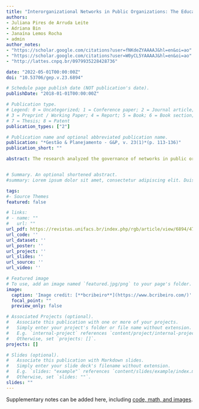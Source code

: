 ```yaml
---
title: "Interorganizational Networks in Public Organizations: The Educational Technological Complex"
authors:
- Juliana Pires de Arruda Leite
- Adriana Bin
- Janaína Lemos Rocha
- admin
author_notes:
- "https://scholar.google.com/citations?user=fNKdeZYAAAAJ&hl=en&oi=ao"
- "https://scholar.google.com/citations?user=W0yCL5YAAAAJ&hl=en&oi=ao"
- "http://lattes.cnpq.br/0979935228428736"

date: "2022-05-01T00:00:00Z"
doi: "10.53706/gep.v.23.6894"

# Schedule page publish date (NOT publication's date).
publishDate: "2018-01-01T00:00:00Z"

# Publication type.
# Legend: 0 = Uncategorized; 1 = Conference paper; 2 = Journal article;
# 3 = Preprint / Working Paper; 4 = Report; 5 = Book; 6 = Book section;
# 7 = Thesis; 8 = Patent
publication_types: ["2"]

# Publication name and optional abbreviated publication name.
publication: "*Gestão & Planejamento - G&P, v. 23(1)*(p. 113‑136)"
publication_short: ""

abstract: The research analyzed the governance of networks in public organizations through the case of the Educational Technological Complex - CTE in Campinas/SP. The creation of the CTE confirms the trend in recent decades of public research organizations intensifying their inter-organizational articulations as a strategy to deal with budget constraints, staff replacement, and the creation of opportunities from partnerships with different actors to better meet social demands. To analyze this case, we conducted a document analysis and interviews with CTE professionals. The analytical approach is structured in two parts (a) institutional, focused on the formation of inter-organizational relationships, and (b) articulations and interdependencies, dedicated to the "links" between organizations. The creation of the CTE had a strong hierarchical component, low level of formalization, and failures in alignment and governance, leading to its non-institutionalization as a network and limiting the achievement of the desired results.


# Summary. An optional shortened abstract.
#summary: Lorem ipsum dolor sit amet, consectetur adipiscing elit. Duis posuere tellus ac convallis placerat. Proin tincidunt magna sed ex sollicitudin condimentum.

tags:
#- Source Themes
featured: false

# links:
# - name: ""
#   url: ""
url_pdf: https://revistas.unifacs.br/index.php/rgb/article/view/6894/4710
url_code: ''
url_dataset: ''
url_poster: ''
url_project: ''
url_slides: ''
url_source: ''
url_video: ''

# Featured image
# To use, add an image named `featured.jpg/png` to your page's folder. 
image:
  caption: 'Image credit: [**bcribeiro**](https://www.bcribeiro.com/)'
  focal_point: ""
  preview_only: false

# Associated Projects (optional).
#   Associate this publication with one or more of your projects.
#   Simply enter your project's folder or file name without extension.
#   E.g. `internal-project` references `content/project/internal-project/index.md`.
#   Otherwise, set `projects: []`.
projects: []

# Slides (optional).
#   Associate this publication with Markdown slides.
#   Simply enter your slide deck's filename without extension.
#   E.g. `slides: "example"` references `content/slides/example/index.md`.
#   Otherwise, set `slides: ""`.
slides: ""
---
```


Supplementary notes can be added here, including [code, math, and images](https://wowchemy.com/docs/writing-markdown-latex/).
